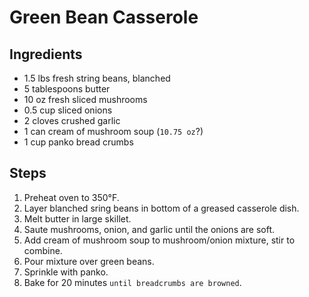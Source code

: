 # Green Bean Casserole

## Ingredients
* 1.5 lbs fresh string beans, blanched
* 5 tablespoons butter
* 10 oz fresh sliced mushrooms
* 0.5 cup sliced onions
* 2 cloves crushed garlic
* 1 can cream of mushroom soup (`10.75 oz`?)
* 1 cup panko bread crumbs

## Steps

1. Preheat oven to 350°F.
1. Layer blanched sring beans in bottom of a greased casserole dish.
2. Melt butter in large skillet.
1. Saute mushrooms, onion, and garlic until the onions are soft.
1. Add cream of mushroom soup to mushroom/onion mixture, stir to combine.
1. Pour mixture over green beans.
1. Sprinkle with panko.
1. Bake for 20 minutes `until breadcrumbs are browned`.
